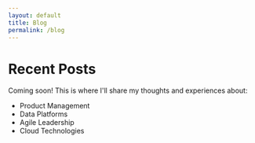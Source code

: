 ```yaml
---
layout: default
title: Blog
permalink: /blog
---
```


# Recent Posts

Coming soon! This is where I'll share my thoughts and experiences about:
- Product Management
- Data Platforms
- Agile Leadership
- Cloud Technologies